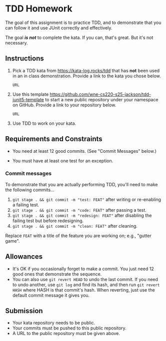 # TDD Homework

The goal of this assignment is to practice TDD,
and to demonstrate that you can follow it and use JUnit
correctly and effectively.

The goal ***is not*** to complete the kata.
If you can, that's great. But it's not necessary.

## Instructions

1. Pick a TDD kata from https://kata-log.rocks/tdd that has **not**
    been used in an in class demonstration. Provide a link
    to the kata you chose below.

    ```
    URL
    ```

2. Use this template <https://github.com/wne-cs220-s25-jackson/tdd-junit5-template>
    to start a new public repository under your namespace on GitHub.
    Provide a link to your repository below.

   ```
   URL
   ```

3. Use TDD to work on your kata.


## Requirements and Constraints

* You need at least 12 good commits. (See "Commit Messages" below.)

* You must have at least one test for an exception.

### Commit messages

To demonstrate that you are actually performing TDD, you'll need to make the following commits...

1. `git stage . && git commit -m "test: FEAT"` after writing or re-enabling a failing test.
2. `git stage . && git commit -m "code: FEAT"` after passing a test.
3. `git stage . && git commit -m "redesign: FEAT"` after disabling the failing test but before redesigning.
4. `git stage . && git commit -m "clean: FEAT"` after cleaning.

Replace `FEAT` with a title of the feature you are working on; e.g., "gutter game".

## Allowances

* It's OK if you occasionally forget to make a commit.
    You just need 12 good ones that demonstrate the sequence.
* You can also use `git revert HEAD` to undo the last commit.
    If you need to undo another, use `git log` and find its
    hash, and then run `git revert HASH` where HASH is that commit's hash.
    When reverting, just use the default commit message
    it gives you.

## Submission

* Your kata repository needs to be public.
* Your commits must be pushed to this public repository.
* A URL to the public repository must be given above.

